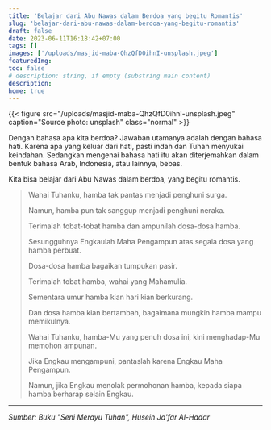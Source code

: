 ```yaml
---
title: 'Belajar dari Abu Nawas dalam Berdoa yang begitu Romantis'
slug: 'belajar-dari-abu-nawas-dalam-berdoa-yang-begitu-romantis'
draft: false
date: 2023-06-11T16:18:42+07:00
tags: []
images: ['/uploads/masjid-maba-QhzQfD0ihnI-unsplash.jpeg']
featuredImg:
toc: false
# description: string, if empty (substring main content)
description:
home: true
---
```


{{< figure src="/uploads/masjid-maba-QhzQfD0ihnI-unsplash.jpeg" caption="Source photo: unsplash" class="normal" >}}

Dengan bahasa apa kita berdoa? Jawaban utamanya adalah dengan bahasa hati. Karena apa yang keluar dari hati, pasti indah dan Tuhan menyukai keindahan. Sedangkan mengenai bahasa hati itu akan diterjemahkan dalam bentuk bahasa Arab, Indonesia, atau lainnya, bebas.

Kita bisa belajar dari Abu Nawas dalam berdoa, yang begitu romantis.

> Wahai Tuhanku, hamba tak pantas menjadi penghuni surga.
>
> Namun, hamba pun tak sanggup menjadi penghuni neraka.
>
> Terimalah tobat-tobat hamba dan ampunilah dosa-dosa hamba.
>
> Sesungguhnya Engkaulah Maha Pengampun atas segala dosa yang hamba perbuat.
>
> Dosa-dosa hamba bagaikan tumpukan pasir.
>
> Terimalah tobat hamba, wahai yang Mahamulia.
>
> Sementara umur hamba kian hari kian berkurang.
>
> Dan dosa hamba kian bertambah, bagaimana mungkin hamba mampu memikulnya.
>
> Wahai Tuhanku, hamba-Mu yang penuh dosa ini, kini menghadap-Mu memohon ampunan.
>
> Jika Engkau mengampuni, pantaslah karena Engkau Maha Pengampun.
>
> Namun, jika Engkau menolak permohonan hamba, kepada siapa hamba berharap selain Engkau.

---

_Sumber: Buku "Seni Merayu Tuhan", Husein Ja'far Al-Hadar_
